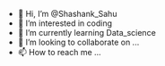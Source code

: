 - 👋 Hi, I’m @Shashank_Sahu
- 👀 I’m interested in coding
- 🌱 I’m currently learning Data_science
- 💞️ I’m looking to collaborate on ...
- 📫 How to reach me ...

<!---
Sahuji742/Sahuji742 is a ✨ special ✨ repository because its `README.md` (this file) appears on your GitHub profile.
You can click the Preview link to take a look at your changes.
--->

